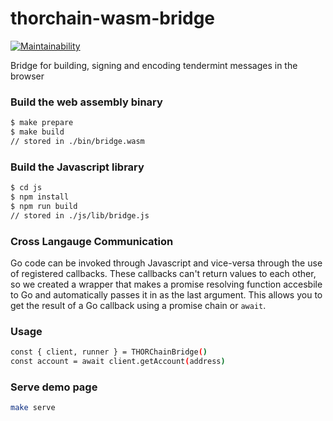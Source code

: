 # thorchain-wasm-bridge

[![Maintainability](https://api.codeclimate.com/v1/badges/9d2cf138e255b1e3ae4c/maintainability)](https://codeclimate.com/github/thorchain/thorchain-wasm-bridge/maintainability)

Bridge for building, signing and encoding tendermint messages in the browser

### Build the web assembly binary

```sh
$ make prepare
$ make build
// stored in ./bin/bridge.wasm
```

### Build the Javascript library

```sh
$ cd js
$ npm install
$ npm run build
// stored in ./js/lib/bridge.js
```


### Cross Langauge Communication

Go code can be invoked through Javascript and vice-versa through the use of registered callbacks. These callbacks can't return values to each other, so we created a wrapper that makes a promise resolving function accesbile to Go and automatically passes it in as the last argument. This allows you to get the result of a Go callback using a promise chain or `await`.

### Usage

```sh
const { client, runner } = THORChainBridge()
const account = await client.getAccount(address)
```

### Serve demo page

```sh
make serve
```